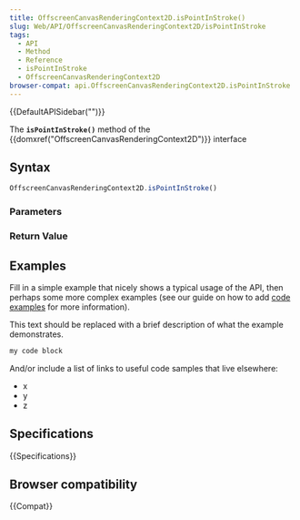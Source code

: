 ```yaml
---
title: OffscreenCanvasRenderingContext2D.isPointInStroke()
slug: Web/API/OffscreenCanvasRenderingContext2D/isPointInStroke
tags:
  - API
  - Method
  - Reference
  - isPointInStroke
  - OffscreenCanvasRenderingContext2D
browser-compat: api.OffscreenCanvasRenderingContext2D.isPointInStroke
---
```

{{DefaultAPISidebar("")}}

The **`isPointInStroke()`** method of the {{domxref("OffscreenCanvasRenderingContext2D")}} interface 

## Syntax

```js
OffscreenCanvasRenderingContext2D.isPointInStroke()
```

### Parameters



### Return Value



## Examples

Fill in a simple example that nicely shows a typical usage of the API, then perhaps some more complex examples (see our guide on how to add [code examples](/en-US/docs/MDN/Contribute/Structures/Code_examples) for more information).

This text should be replaced with a brief description of what the example demonstrates.

```js
my code block
```

And/or include a list of links to useful code samples that live elsewhere:

*   x
*   y
*   z

## Specifications

{{Specifications}}

## Browser compatibility

{{Compat}}

